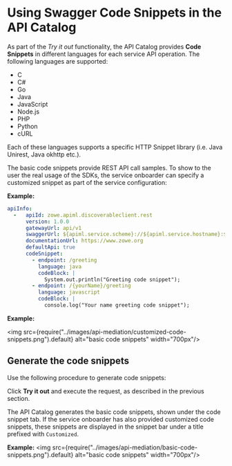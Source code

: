 # Using Swagger Code Snippets in the API Catalog

As part of the *Try it out* functionality, the API Catalog provides **Code Snippets** in different languages for each service API operation. The following languages are supported:

* C
* C#
* Go
* Java
* JavaScript
* Node.js
* PHP
* Python
* cURL

Each of these languages supports a specific HTTP Snippet library (i.e. Java Unirest, Java okhttp etc.).

The basic code snippets provide REST API call samples. To show to the user the real usage of the SDKs, the service onboarder can specify a customized snippet as part of the service configuration:

**Example:**
```yaml
apiInfo:
  -   apiId: zowe.apiml.discoverableclient.rest
      version: 1.0.0
      gatewayUrl: api/v1
      swaggerUrl: ${apiml.service.scheme}://${apiml.service.hostname}:${apiml.service.port}${apiml.service.contextPath}/v3/api-docs/apiv1
      documentationUrl: https://www.zowe.org
      defaultApi: true
      codeSnippet:
        - endpoint: /greeting
          language: java
          codeBlock: |
            System.out.println("Greeting code snippet");
        - endpoint: /{yourName}/greeting
          language: javascript
          codeBlock: |
            console.log("Your name greeting code snippet");
```

**Example:**

<img src={require("../images/api-mediation/customized-code-snippets.png").default} alt="basic code snippets" width="700px"/>

## Generate the code snippets

Use the following procedure to generate code snippets:

Click **Try it out** and execute the request, as described in the previous section.

The API Catalog generates the basic code snippets, shown under the code snippet tab. If the service onboarder has also provided customized code snippets, these snippets are displayed in the snippet bar under a title prefixed with `Customized`.

**Example:**
<img src={require("../images/api-mediation/basic-code-snippets.png").default} alt="basic code snippets" width="700px"/>